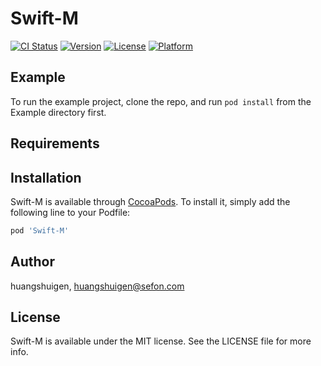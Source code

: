 # Swift-M

[![CI Status](http://img.shields.io/travis/huangshuigen/Swift-M.svg?style=flat)](https://travis-ci.org/huangshuigen/Swift-M)
[![Version](https://img.shields.io/cocoapods/v/Swift-M.svg?style=flat)](http://cocoapods.org/pods/Swift-M)
[![License](https://img.shields.io/cocoapods/l/Swift-M.svg?style=flat)](http://cocoapods.org/pods/Swift-M)
[![Platform](https://img.shields.io/cocoapods/p/Swift-M.svg?style=flat)](http://cocoapods.org/pods/Swift-M)

## Example

To run the example project, clone the repo, and run `pod install` from the Example directory first.

## Requirements

## Installation

Swift-M is available through [CocoaPods](http://cocoapods.org). To install
it, simply add the following line to your Podfile:

```ruby
pod 'Swift-M'
```

## Author

huangshuigen, huangshuigen@sefon.com

## License

Swift-M is available under the MIT license. See the LICENSE file for more info.
